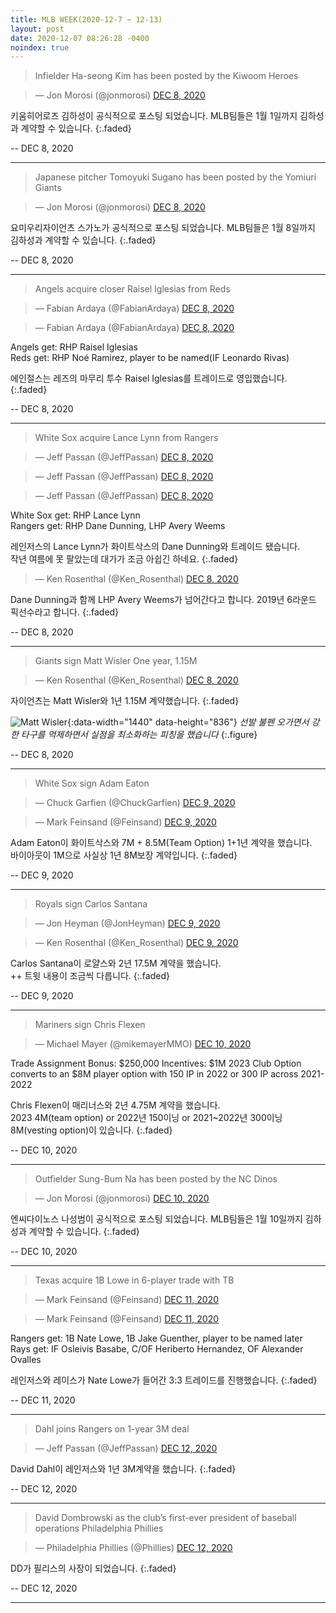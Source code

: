 ```yaml
---
title: MLB WEEK(2020-12-7 ~ 12-13)
layout: post
date: 2020-12-07 08:26:28 -0400
noindex: true
---
```


> Infielder Ha-seong Kim has been posted by the Kiwoom Heroes

<script async src="//platform.twitter.com/widgets.js" charset="utf-8"></script>
<blockquote class="twitter-tweet" data-lang="en">
  &mdash; Jon Morosi (@jonmorosi)
  <a href="https://twitter.com/jonmorosi/status/1335939227637452800">DEC 8, 2020</a>
</blockquote>

키움히어로즈 김하성이 공식적으로 포스팅 되었습니다. MLB팀들은 1월 1일까지 김하성과 계약할 수 있습니다.
{:.faded}

 -- DEC 8, 2020

---

> Japanese pitcher Tomoyuki Sugano has been posted by the Yomiuri Giants

<script async src="//platform.twitter.com/widgets.js" charset="utf-8"></script>
<blockquote class="twitter-tweet" data-lang="en">
  &mdash; Jon Morosi (@jonmorosi)
  <a href="https://twitter.com/jonmorosi/status/1336163182386294786">DEC 8, 2020</a>
</blockquote>

요미우리자이언츠 스가노가 공식적으로 포스팅 되었습니다. MLB팀들은 1월 8일까지 김하성과 계약할 수 있습니다.
{:.faded}

 -- DEC 8, 2020

---

> Angels acquire closer Raisel Iglesias from Reds

<script async src="//platform.twitter.com/widgets.js" charset="utf-8"></script>
<blockquote class="twitter-tweet" data-lang="en">
  &mdash; Fabian Ardaya (@FabianArdaya)
  <a href="https://twitter.com/FabianArdaya/status/1336004209255190528">DEC 8, 2020</a>
</blockquote>

<script async src="//platform.twitter.com/widgets.js" charset="utf-8"></script>
<blockquote class="twitter-tweet" data-lang="en">
  &mdash; Fabian Ardaya (@FabianArdaya)
  <a href="https://twitter.com/FabianArdaya/status/1336006270432657411">DEC 8, 2020</a>
</blockquote>

Angels get: RHP Raisel Iglesias    
Reds get: RHP Noé Ramirez, player to be named(IF Leonardo Rivas)

에인절스는 레즈의 마무리 투수 Raisel Iglesias를 트레이드로 영입했습니다.
{:.faded}

 -- DEC 8, 2020

---

> White Sox acquire Lance Lynn from Rangers

<script async src="//platform.twitter.com/widgets.js" charset="utf-8"></script>
<blockquote class="twitter-tweet" data-lang="en">
  &mdash; Jeff Passan (@JeffPassan)
  <a href="https://twitter.com/JeffPassan/status/1336174035340849152">DEC 8, 2020</a>
</blockquote>

<script async src="//platform.twitter.com/widgets.js" charset="utf-8"></script>
<blockquote class="twitter-tweet" data-lang="en">
  &mdash; Jeff Passan (@JeffPassan)
  <a href="https://twitter.com/JeffPassan/status/1336173476667908096">DEC 8, 2020</a>
</blockquote>

<script async src="//platform.twitter.com/widgets.js" charset="utf-8"></script>
<blockquote class="twitter-tweet" data-lang="en">
  &mdash; Jeff Passan (@JeffPassan)
  <a href="https://twitter.com/JeffPassan/status/1336172641581936642">DEC 8, 2020</a>
</blockquote>

White Sox get: RHP Lance Lynn   
Rangers get: RHP Dane Dunning, LHP Avery Weems

레인저스의 Lance Lynn가 화이트삭스의 Dane Dunning와 트레이드 됐습니다.   
작년 여름에 못 팔았는데 대가가 조금 아쉽긴 하네요.
{:.faded}

<script async src="//platform.twitter.com/widgets.js" charset="utf-8"></script>
<blockquote class="twitter-tweet" data-lang="en">
  &mdash; Ken Rosenthal (@Ken_Rosenthal)
  <a href="https://twitter.com/Ken_Rosenthal/status/1336187151147560965">DEC 8, 2020</a>
</blockquote>

Dane Dunning과 함께 LHP Avery Weems가 넘어간다고 합니다. 2019년 6라운드 픽선수라고 합니다.
{:.faded}

 -- DEC 8, 2020

---

> Giants sign Matt Wisler One year, 1.15M

<script async src="//platform.twitter.com/widgets.js" charset="utf-8"></script>
<blockquote class="twitter-tweet" data-lang="en">
  &mdash; Ken Rosenthal (@Ken_Rosenthal)
  <a href="https://twitter.com/Ken_Rosenthal/status/1336327593042141185">DEC 8, 2020</a>
</blockquote>

자이언츠는 Matt Wisler와 1년 1.15M 계약했습니다.
{:.faded}

![Matt Wisler](https://img.mlbstatic.com/mlb-images/image/private/t_16x9/t_w1024/mlb/xyog5bssqotsxnz7lmmt){:data-width="1440" data-height="836"}
*선발 불펜 오가면서 강한 타구를 억제하면서 실점을 최소화하는 피칭을 했습니다*
{:.figure}

 -- DEC 8, 2020

---

> White Sox sign Adam Eaton

<script async src="//platform.twitter.com/widgets.js" charset="utf-8"></script>
<blockquote class="twitter-tweet" data-lang="en">
  &mdash; Chuck Garfien (@ChuckGarfien)
  <a href="https://twitter.com/ChuckGarfien/status/1336358753671712769">DEC 9, 2020</a>
</blockquote>

<script async src="//platform.twitter.com/widgets.js" charset="utf-8"></script>
<blockquote class="twitter-tweet" data-lang="en">
  &mdash; Mark Feinsand (@Feinsand)
  <a href="https://twitter.com/Feinsand/status/1336363876036841476">DEC 9, 2020</a>
</blockquote>

Adam Eaton이 화이트삭스와 7M + 8.5M(Team Option) 1+1년 계약을 했습니다.   
바이아웃이 1M으로 사실상 1년 8M보장 계약입니다.
{:.faded}

 -- DEC 9, 2020

---

> Royals sign Carlos Santana

<script async src="//platform.twitter.com/widgets.js" charset="utf-8"></script>
<blockquote class="twitter-tweet" data-lang="en">
  &mdash; Jon Heyman (@JonHeyman)
  <a href="https://twitter.com/JonHeyman/status/1336386140589461507">DEC 9, 2020</a>
</blockquote>

<script async src="//platform.twitter.com/widgets.js" charset="utf-8"></script>
<blockquote class="twitter-tweet" data-lang="en">
  &mdash; Ken Rosenthal (@Ken_Rosenthal)
  <a href="https://twitter.com/Ken_Rosenthal/status/1336400613203189760">DEC 9, 2020</a>
</blockquote>

Carlos Santana이 로얄스와 2년 17.5M 계약을 했습니다.   
++ 트윗 내용이 조금씩 다릅니다.
{:.faded}

 -- DEC 9, 2020

---

> Mariners sign Chris Flexen

<script async src="//platform.twitter.com/widgets.js" charset="utf-8"></script>
<blockquote class="twitter-tweet" data-lang="en">
  &mdash; Michael Mayer (@mikemayerMMO)
  <a href="https://twitter.com/mikemayerMMO/status/1336774303493337089">DEC 10, 2020</a>
</blockquote>

Trade Assignment Bonus: $250,000
Incentives: $1M
2023 Club Option converts to an $8M player option with 150 IP in 2022 or 300 IP across 2021-2022

Chris Flexen이 매리너스와 2년 4.75M 계약을 했습니다.       
2023 4M(team option) or 2022년 150이닝 or 2021~2022년 300이닝 8M(vesting option)이 있습니다.
{:.faded}

 -- DEC 10, 2020

---

> Outfielder Sung-Bum Na has been posted by the NC Dinos

<script async src="//platform.twitter.com/widgets.js" charset="utf-8"></script>
<blockquote class="twitter-tweet" data-lang="en">
  &mdash; Jon Morosi (@jonmorosi)
  <a href="https://twitter.com/JonHeyman/status/1336845133808099328">DEC 10, 2020</a>
</blockquote>

엔씨다이노스 나성범이 공식적으로 포스팅 되었습니다. MLB팀들은 1월 10일까지 김하성과 계약할 수 있습니다.
{:.faded}

 -- DEC 10, 2020

---

> Texas acquire 1B Lowe in 6-player trade with TB

<script async src="//platform.twitter.com/widgets.js" charset="utf-8"></script>
<blockquote class="twitter-tweet" data-lang="en">
  &mdash; Mark Feinsand (@Feinsand)
  <a href="https://twitter.com/Feinsand/status/1337115839519223814">DEC 11, 2020</a>
</blockquote>

<script async src="//platform.twitter.com/widgets.js" charset="utf-8"></script>
<blockquote class="twitter-tweet" data-lang="en">
  &mdash; Mark Feinsand (@Feinsand)
  <a href="https://twitter.com/Feinsand/status/1337127392490496000">DEC 11, 2020</a>
</blockquote>

Rangers get: 1B Nate Lowe, 1B Jake Guenther, player to be named later   
Rays get: IF Osleivis Basabe, C/OF Heriberto Hernandez, OF Alexander Ovalles

레인저스와 레이스가 Nate Lowe가 들어간 3:3 트레이드를 진행했습니다.
{:.faded}

 -- DEC 11, 2020

---

> Dahl joins Rangers on 1-year 3M deal

<script async src="//platform.twitter.com/widgets.js" charset="utf-8"></script>
<blockquote class="twitter-tweet" data-lang="en">
  &mdash; Jeff Passan (@JeffPassan)
  <a href="https://twitter.com/JeffPassan/status/1337537951258079239">DEC 12, 2020</a>
</blockquote>

David Dahl이 레인저스와 1년 3M계약을 했습니다.
{:.faded}

 -- DEC 12, 2020

---

> David Dombrowski as the club’s first-ever president of baseball operations Philadelphia Phillies

<script async src="//platform.twitter.com/widgets.js" charset="utf-8"></script>
<blockquote class="twitter-tweet" data-lang="en">
  &mdash; Philadelphia Phillies (@Phillies)
  <a href="https://twitter.com/Phillies/status/1337527078544138247">DEC 12, 2020</a>
</blockquote>

DD가 필리스의 사장이 되었습니다.
{:.faded}

 -- DEC 12, 2020

---
